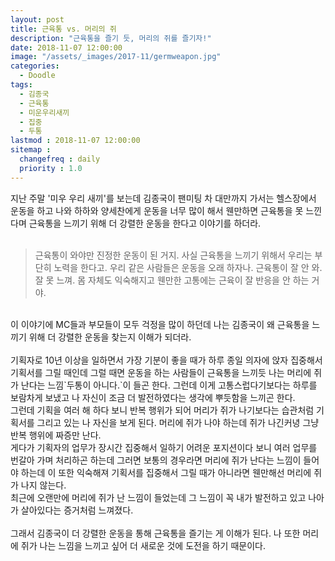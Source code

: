 ```yaml
---
layout: post
title: 근육통 vs. 머리의 쥐
description: "근육통을 즐기 듯, 머리의 쥐를 즐기자!"
date: 2018-11-07 12:00:00
image: "/assets/_images/2017-11/germweapon.jpg"
categories:
  - Doodle
tags:
  - 김종국
  - 근육통
  - 미운우리새끼
  - 집중
  - 두통
lastmod : 2018-11-07 12:00:00
sitemap :
  changefreq : daily
  priority : 1.0
---
```



지난 주말 '미우 우리 새끼'를 보는데 김종국이 팬미팅 차 대만까지 가서는 헬스장에서 운동을 하고 나와 하하와 양세찬에게 운동을 너무 많이 해서 웬만하면 근육통을 못 느낀다며 근육통을 느끼기 위해 더 강렬한 운동을 한다고 이야기를 하더라.<br/><br/>
>근육통이 와야만 진정한 운동이 된 거지. 사실 근육통을 느끼기 위해서 우리는 부단히 노력을 한다고. 우리 같은 사람들은 운동을 오래 하자나. 근육통이 잘 안 와. 잘 못 느껴. 몸 자체도 익숙해지고 웬만한 고통에는 근육이 잘 반응을 안 하는 거야.

<br/>
이 이야기에 MC들과 부모들이 모두 걱정을 많이 하던데 나는 김종국이 왜 근육통을 느끼기 위해 더 강렬한 운동을 찾는지 이해가 되더라.<br/>
<br/>
기획자로 10년 이상을 일하면서 가장 기분이 좋을 때가 하루 종일 의자에 앉자 집중해서 기획서를 그릴 때인데 그럴 때면 운동을 하는 사람들이 근육통을 느끼듯 나는 머리에 쥐가 난다는 느낌`두통이 아니다.`이 들곤 한다. 그런데 이게 고통스럽다기보다는 하루를 보람차게 보냈고 나 자신이 조금 더 발전하였다는 생각에 뿌듯함을 느끼곤 한다.<br/>
그런데 기획을 여러 해 하다 보니 반복 행위가 되어 머리가 쥐가 나기보다는 습관처럼 기획서를 그리고 있는 나 자신을 보게 된다. 머리에 쥐가 나야 하는데 쥐가 나긴커녕 그냥 반복 행위에 짜증만 난다.<br/>
게다가 기획자의 업무가 장시간 집중해서 일하기 어려운 포지션이다 보니 여러 업무를 번갈아 가며 처리하곤 하는데 그러면 보통의 경우라면 머리에 쥐가 난다는 느낌이 들어야 하는데 이 또한 익숙해져 기획서를 집중해서 그릴 때가 아니라면 웬만해선 머리에 쥐가 나지 않는다.<br/>
최근에 오랜만에 머리에 쥐가 난 느낌이 들었는데 그 느낌이 꼭 내가 발전하고 있고 나아가 살아있다는 증거처럼 느껴졌다.<br/>
<br/>
그래서 김종국이 더 강렬한 운동을 통해 근육통을 즐기는 게 이해가 된다. 나 또한 머리에 쥐가 나는 느낌을 느끼고 싶어 더 새로운 것에 도전을 하기 때문이다.
